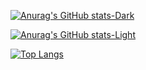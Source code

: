 [![Anurag's GitHub stats-Dark](https://github-readme-stats.vercel.app/api?username=Igor-da-SilvaRodrigues&show_icons=true&theme=nord&bg_color=4A412A&title_color=FFD365&text_color=FFD365&icon_color=F4D689&border_color=FFD365#gh-dark-mode-only)](https://github.com/anuraghazra/github-readme-stats#gh-dark-mode-only)

[![Anurag's GitHub stats-Light](https://github-readme-stats.vercel.app/api?username=Igor-da-SilvaRodrigues&show_icons=true&theme=vue&bg_color=C9BA93&title_color=4A412A&text_color=4A412A&icon_color=2A3D4A&border_color=4A412A#gh-light-mode-only)](https://github.com/anuraghazra/github-readme-stats#gh-light-mode-only)

[![Top Langs](https://github-readme-stats.vercel.app/api/top-langs/?username=Igor-da-SilvaRodrigues&layout=compact)](https://github.com/anuraghazra/github-readme-stats)
